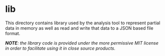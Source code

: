 # lib

This directory contains library used by the analysis tool to represent partial
data in memory as well as read and write that data to a JSON based file format.

_**NOTE**: the library code is provided under the more permissive MIT license in
order to facilitate using it in close source products._